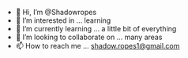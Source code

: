- 👋 Hi, I’m @Shadowropes
- 👀 I’m interested in ... learning 
- 🌱 I’m currently learning ... a little bit of everything 
- 💞️ I’m looking to collaborate on ... many areas 
- 📫 How to reach me ... shadow.ropes1@gmail.com 

<!---
Shadowropes/Shadowropes is a ✨ special ✨ repository because its `README.md` (this file) appears on your GitHub profile.
You can click the Preview link to take a look at your changes.
--->
